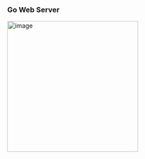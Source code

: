 ### Go Web Server

<img width="300" height="300" alt="image" src="https://github.com/user-attachments/assets/65894ae0-5aab-49d1-927c-0ca28f8b0ffe" />

